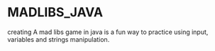 # MADLIBS_JAVA
creating A mad libs game in java is a fun way to practice using input, variables and strings manipulation.
